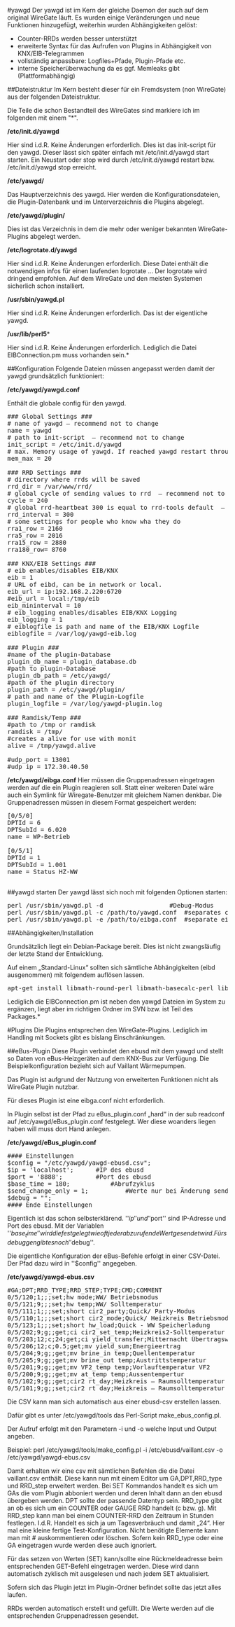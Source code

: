 #yawgd
Der yawgd ist im Kern der gleiche Daemon der auch auf dem original WireGate läuft. 
Es wurden einige Veränderungen und neue Funktionen hinzugefügt, weiterhin wurden Abhängigkeiten gelöst:
* Counter-RRDs werden besser unterstützt
* erweiterte Syntax für das Aufrufen von Plugins in Abhängigkeit von KNX/EIB-Telegrammen
* vollständig anpassbare: Logfiles+Pfade, Plugin-Pfade etc.
* interne Speicherüberwachung da es ggf. Memleaks gibt (Plattformabhängig)

##Dateistruktur
Im Kern besteht dieser für ein Fremdsystem (non WireGate) aus der folgenden Dateistruktur.

Die Teile die schon Bestandteil des WireGates sind markiere ich im folgenden mit einem "*".


**/etc/init.d/yawgd**

Hier sind i.d.R. Keine Änderungen erforderlich.
Dies ist das init-script für den yawgd. Dieser lässt sich später einfach mit /etc/init.d/yawgd start starten. Ein Neustart oder stop wird durch /etc/init.d/yawgd restart bzw. /etc/init.d/yawgd stop erreicht.

**/etc/yawgd/**

Das Hauptverzeichnis des yawgd. Hier werden die Konfigurationsdateien, die Plugin-Datenbank und im Unterverzeichnis die Plugins abgelegt.

**/etc/yawgd/plugin/**

Dies ist das Verzeichnis in dem die mehr oder weniger bekannten WireGate-Plugins abgelegt werden.

**/etc/logrotate.d/yawgd**

Hier sind i.d.R. Keine Änderungen erforderlich.
Diese Datei enthält die notwendigen infos für einen laufenden logrotate … Der logrotate wird dringend empfohlen. Auf dem WireGate und den meisten Systemen sicherlich schon installiert.

**/usr/sbin/yawgd.pl**

Hier sind i.d.R. Keine Änderungen erforderlich.
Das ist der eigentliche yawgd.

**/usr/lib/perl5***

Hier sind i.d.R. Keine Änderungen erforderlich.
Lediglich die Datei EIBConnection.pm muss vorhanden sein.*

##Konfiguration
Folgende Dateien müssen angepasst werden damit der yawgd grundsätzlich funktioniert:

**/etc/yawgd/yawgd.conf**

Enthält die globale config für den yawgd. 
<pre>
### Global Settings ###
# name of yawgd – recommend not to change
name = yawgd
# path to init-script  – recommend not to change
init_script = /etc/init.d/yawgd
# max. Memory usage of yawgd. If reached yawgd restart through itself by init-script
mem_max = 20

### RRD Settings ###
# directory where rrds will be saved
rrd_dir = /var/www/rrd/
# global cycle of sending values to rrd  – recommend not to change
cycle = 240
# global rrd-heartbeat 300 is equal to rrd-tools default  – recommend not to change
rrd_interval = 300
# some settings for people who know wha they do
rra1_row = 2160
rra5_row = 2016
rra15_row = 2880
rra180_row= 8760

### KNX/EIB Settings ###
# eib enables/disables EIB/KNX 
eib = 1
# URL of eibd, can be in network or local.
eib_url = ip:192.168.2.220:6720
#eib_url = local:/tmp/eib
eib_mininterval = 10
# eib_logging enables/disables EIB/KNX Logging
eib_logging = 1
# eiblogfile is path and name of the EIB/KNX Logfile
eiblogfile = /var/log/yawgd-eib.log

### Plugin ###
#name of the plugin-Database
plugin_db_name = plugin_database.db
#path to plugin-Database
plugin_db_path = /etc/yawgd/
#path of the plugin directory
plugin_path = /etc/yawgd/plugin/
# path and name of the Plugin-Logfile
plugin_logfile = /var/log/yawgd-plugin.log

### Ramdisk/Temp ###
#path to /tmp or ramdisk 
ramdisk = /tmp/
#creates a alive for use with monit
alive = /tmp/yawgd.alive

#udp_port = 13001
#udp_ip = 172.30.40.50
</pre>

**/etc/yawgd/eibga.conf**
Hier müssen die Gruppenadressen eingetragen werden auf die ein Plugin reagieren soll. 
Statt einer weiteren Datei wäre auch ein Symlink für Wiregate-Benutzer mit gleichem Namen denkbar.
Die Gruppenadressen müssen in diesem Format gespeichert werden:

<pre>
[0/5/0]
DPTId = 6
DPTSubId = 6.020
name = WP-Betrieb

[0/5/1]
DPTId = 1
DPTSubId = 1.001
name = Status HZ-WW

</pre>

##yawgd starten
Der yawgd lässt sich noch mit folgenden Optionen starten:
<pre>
perl /usr/sbin/yawgd.pl -d	                #Debug-Modus
perl /usr/sbin/yawgd.pl -c /path/to/yawgd.conf	#separates config file
perl /usr/sbin/yawgd.pl -e /path/to/eibga.conf	#separate eibga.conf
</pre>

##Abhängigkeiten/Installation

Grundsätzlich liegt ein Debian-Package bereit. Dies ist nicht zwangsläufig der letzte Stand der Entwicklung.

Auf einem „Standard-Linux“ sollten sich sämtliche Abhängigkeiten (eibd ausgenommen) mit folgendem auflösen lassen.

<pre>
apt-get install libmath-round-perl libmath-basecalc-perl librrds-perl libproc-pid-file-perl libproc-daemon-perl
</pre>

Lediglich die EIBConnection.pm ist neben den yawgd Dateien im System zu ergänzen, liegt aber im richtigen Ordner im SVN bzw. ist Teil des Packages.*

#Plugins
Die Plugins entsprechen den WireGate-Plugins. Lediglich im Handling mit Sockets gibt es bislang Einschränkungen.

##eBus-Plugin
Diese Plugin verbindet den ebusd mit dem yawgd und stellt so Daten von eBus-Heizgeräten auf dem KNX-Bus zur Verfügung.
Die Beispielkonfiguration bezieht sich auf Vaillant Wärmepumpen.

Das Plugin ist aufgrund der Nutzung von erweiterten Funktionen nicht als WireGate Plugin nutzbar.

Für dieses Plugin ist eine eibga.conf nicht erforderlich.

In Plugin selbst ist der Pfad zu eBus_plugin.conf „hard“ in der sub readconf auf /etc/yawgd/eBus_plugin.conf festgelegt. 
Wer diese woanders liegen haben will muss dort Hand anlegen. 

**/etc/yawgd/eBus_plugin.conf**
<pre>
#### Einstellungen
$config = "/etc/yawgd/yawgd-ebusd.csv";
$ip = 'localhost';		#IP des ebusd
$port = '8888';			#Port des ebusd
$base_time = 180; 	        #Abrufzyklus
$send_change_only = 1;          #Werte nur bei Änderung senden (global)
$debug = "";
#### Ende Einstellungen
</pre>
Eigentlich ist das schon selbsterklärend. ''$ip'' und ''$port'' sind IP-Adresse und Port des ebusd. Mit der Variablen ''$base_time'' wird die festgelegt wie oft jeder abzurufende Wert gesendet wird. Fürs debuggen gibt es noch ''$debug''.

Die eigentliche Konfiguration der eBus-Befehle erfolgt in einer CSV-Datei. Der Pfad dazu wird in ''$config'' angegeben.

**/etc/yawgd/yawgd-ebus.csv**
<pre>
#GA;DPT;RRD_TYPE;RRD_STEP;TYPE;CMD;COMMENT
0/5/120;1;;;set;hw mode;WW/ Betriebsmodus 
0/5/121;9;;;set;hw temp;WW/ Solltemperatur 
0/5/111;1;;;set;short cir2_party;Quick/ Party-Modus 
0/5/110;1;;;set;short cir2_mode;Quick/ Heizkreis Betriebsmodus 
0/5/123;1;;;set;short hw_load;Quick - WW Speicherladung 
0/5/202;9;g;;get;ci cir2_set_temp;Heizkreis2-Solltemperatur 
0/5/203;12;c;24;get;ci yield_transfer;Mitternacht Übertragswert Energieertrag 
0/5/206;12;c;0.5;get;mv yield_sum;Energieertrag 
0/5/204;9;g;;get;mv brine_in temp;Quellentemperatur 
0/5/205;9;g;;get;mv brine_out temp;Austrittstemperatur 
0/5/201;9;g;;get;mv VF2_temp temp;Vorlauftemperatur VF2 
0/5/200;9;g;;get;mv at_temp temp;Aussentempertur 
0/5/102;9;g;;get;cir2 rt_day;Heizkreis – Raumsolltemperatur 
0/5/101;9;g;;set;cir2 rt_day;Heizkreis – Raumsolltemperatur
</pre>

Die CSV kann man sich automatisch aus einer ebusd-csv erstellen lassen. 

Dafür gibt es unter /etc/yawgd/tools das Perl-Script make_ebus_config.pl. 

Der Aufruf erfolgt mit den Parametern -i und -o welche Input und Output angeben.

Beispiel:
perl /etc/yawgd/tools/make_config.pl -i /etc/ebusd/vaillant.csv -o /etc/yawgd/yawgd-ebus.csv

Damit erhalten wir eine csv mit sämtlichen Befehlen die die Datei vaillant.csv enthält. Diese kann nun mit einem Editor um GA,DPT,RRD_type und RRD_step erweitert werden. 
Bei SET Kommandos handelt es sich um GAs die vom Plugin abboniert werden und deren Inhalt dann an den ebusd übergeben werden. DPT sollte der passende Datentyp sein.
RRD_type gibt an ob es sich um ein COUNTER oder GAUGE RRD handelt (c bzw. g). Mit RRD_step kann man bei einem COUNTER-RRD den Zeitraum in Stunden festlegen. I.d.R. Handelt es sich ja um Tagesverbräuch und damit „24“.
Hier mal eine kleine fertige Test-Konfiguration. Nicht benötigte Elemente kann man mit # auskommentieren oder löschen. Sofern kein RRD_type oder eine GA eingetragen wurde werden diese auch ignoriert.

Für das setzen von Werten (SET) kann/sollte eine Rückmeldeadresse beim entsprechenden GET-Befehl eingetragen werden. Diese wird dann automatisch zyklisch mit ausgelesen und nach jedem SET aktualisiert.

Sofern sich das Plugin jetzt im Plugin-Ordner befindet sollte das jetzt alles laufen.

RRDs werden automatisch erstellt und gefüllt.
Die Werte werden auf die entsprechenden Gruppenadressen gesendet.

